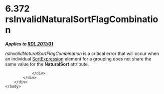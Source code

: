 <html dir="LTR" xmlns:mshelp="http://msdn.microsoft.com/mshelp" xmlns:ddue="http://ddue.schemas.microsoft.com/authoring/2003/5" xmlns:xlink="http://www.w3.org/1999/xlink" xmlns:tool="http://www.microsoft.com/tooltip">
    <head>
        <meta http-equiv="Content-Type" content="text/html; CHARSET=utf-8"></meta>
        <meta name="save" content="history"></meta>
        <title>6.372 rsInvalidNaturalSortFlagCombination</title>
        <xml>
            <mshelp:toctitle title="6.372 rsInvalidNaturalSortFlagCombination"></mshelp:toctitle>
            <mshelp:rltitle title="[MS-RDL]: rsInvalidNaturalSortFlagCombination"></mshelp:rltitle>
            <mshelp:keyword index="A" term="27e61d3d-dab4-44c3-8248-15a7fa655a99"></mshelp:keyword>
            <mshelp:attr name="DCSext.ContentType" value="open specification"></mshelp:attr>
            <mshelp:attr name="AssetID" value="27e61d3d-dab4-44c3-8248-15a7fa655a99"></mshelp:attr>
            <mshelp:attr name="TopicType" value="kbRef"></mshelp:attr>
            <mshelp:attr name="DCSext.Title" value="[MS-RDL]: rsInvalidNaturalSortFlagCombination" />
        </xml>
    </head>
    <body>
        <div id="header">
            <h1 class="heading">6.372 rsInvalidNaturalSortFlagCombination</h1>
        </div>
        <div id="mainSection">
            <div id="mainBody">
                <div id="allHistory" class="saveHistory"></div>
                <div id="sectionSection0" class="section" name="collapseableSection">
                    

<p><b><i>Applies to </i></b><a href="bf2bab1a-b608-4bcc-b718-1cc1baa9579c.htm"><b><i>RDL 2011/01</i></b></a></p>

<p><i>rsInvalidNaturalSortFlagCombination</i> is a critical
error that will occur when an individual <a href="795f5226-3b10-45cb-b7b5-8b42c5973165.htm">SortExpression</a> element for
a grouping does not share the same value for the <b>NaturalSort</b> attribute.</p>


                </div>
            </div>
        </div>
    </body>
</html>